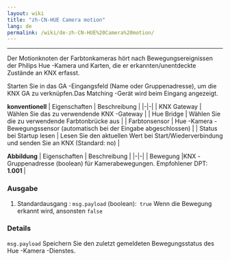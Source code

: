 ```yaml
---
layout: wiki
title: "zh-CN-HUE Camera motion"
lang: de
permalink: /wiki/de-zh-CN-HUE%20Camera%20motion/
---
```

---

<p> Der Motionknoten der Farbtonkameras hört nach Bewegungsereignissen der Philips Hue -Kamera und Karten, die er erkannten/unentdeckte Zustände an KNX erfasst.</p>

Starten Sie in das GA -Eingangsfeld (Name oder Gruppenadresse), um die KNX GA zu verknüpfen.Das Matching -Gerät wird beim Eingang angezeigt.

**konventionell**
| Eigenschaften | Beschreibung |
|-|-|
| KNX Gateway | Wählen Sie das zu verwendende KNX -Gateway |
| Hue Bridge | Wählen Sie die zu verwendende Farbtonbrücke aus |
| Farbtonsensor | Hue -Kamera -Bewegungssensor (automatisch bei der Eingabe abgeschlossen) |
| Status bei Startup lesen | Lesen Sie den aktuellen Wert bei Start/Wiederverbindung und senden Sie an KNX (Standard: no) |

**Abbildung**
| Eigenschaften | Beschreibung |
|-|-|
| Bewegung |KNX -Gruppenadresse (boolean) für Kamerabewegungen. Empfohlener DPT: <b> 1.001 </b> |

### Ausgabe

1. Standardausgang
: `msg.payload` (boolean):` true` Wenn die Bewegung erkannt wird, ansonsten `false`

### Details

`msg.payload` Speichern Sie den zuletzt gemeldeten Bewegungsstatus des Hue -Kamera -Dienstes.</script>
